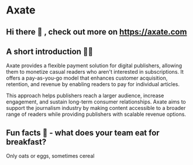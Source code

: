 # Axate 

## Hi there 👋 , check out more on https://axate.com

## A short introduction 🙋‍♀️ 

Axate provides a flexible payment solution for digital publishers, allowing them to monetize casual readers who aren't interested in subscriptions. It offers a pay-as-you-go model that enhances customer acquisition, retention, and revenue by enabling readers to pay for individual articles. 

This approach helps publishers reach a larger audience, increase engagement, and sustain long-term consumer relationships. Axate aims to support the journalism industry by making content accessible to a broader range of readers while providing publishers with scalable revenue options.





<!--

**Here are some ideas to get you started:**


🌈 Contribution guidelines - how can the community get involved?
👩‍💻 Useful resources - where can the community find your docs? Is there anything else the community should know?

🧙 Remember, you can do mighty things with the power of [Markdown](https://docs.github.com/github/writing-on-github/getting-started-with-writing-and-formatting-on-github/basic-writing-and-formatting-syntax)
-->

## Fun facts 🍿 - what does your team eat for breakfast?

Only oats or eggs, sometimes cereal
